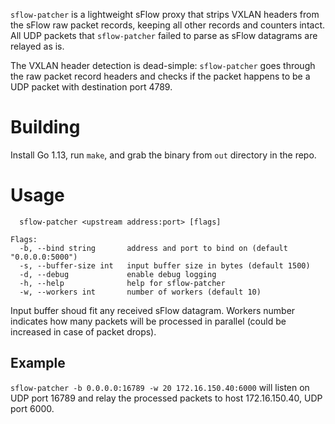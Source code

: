 `sflow-patcher` is a lightweight sFlow proxy that strips VXLAN headers from the sFlow raw packet records, keeping all other records and counters intact. All UDP packets that `sflow-patcher` failed to parse as sFlow datagrams are relayed as is.

The VXLAN header detection is dead-simple: `sflow-patcher` goes through the raw packet record headers and checks if the packet happens to be a UDP packet with destination port 4789.

# Building

Install Go 1.13, run `make`, and grab the binary from `out` directory in the repo.

# Usage

```
  sflow-patcher <upstream address:port> [flags]

Flags:
  -b, --bind string       address and port to bind on (default "0.0.0.0:5000")
  -s, --buffer-size int   input buffer size in bytes (default 1500)
  -d, --debug             enable debug logging
  -h, --help              help for sflow-patcher
  -w, --workers int       number of workers (default 10)
```

Input buffer shoud fit any received sFlow datagram. Workers number indicates how many packets will be processed in parallel (could be increased in case of packet drops).


## Example

`sflow-patcher -b 0.0.0.0:16789 -w 20 172.16.150.40:6000` will listen on UDP port 16789 and relay the processed packets to host 172.16.150.40, UDP port 6000.